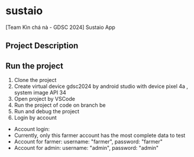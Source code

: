 # sustaio
[Team Kìn chá nà - GDSC 2024] Sustaio App 

## Project Description

## Run the project 
1. Clone the project
2. Create virtual device gdsc2024 by android studio with device pixel 4a , system image API 34
3. Open project by VSCode
4. Run the project of code on branch be
5. Run and debug the project
6. Login by account 
- Account login:
- Currently, only this farmer account has the most complete data to test
- Account for farmer:
  username: "farmer",
  password: "farmer"
- Account for admin:
  username: "admin",
  password: "admin"

